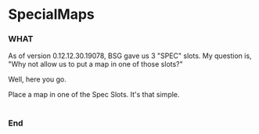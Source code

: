 # SpecialMaps

### WHAT
As of version 0.12.12.30.19078, BSG gave us 3 "SPEC" slots. My question is, "Why not allow us to put a map in one of those slots?"

Well, here you go.

Place a map in one of the Spec Slots. It's that simple.
#

### End
#